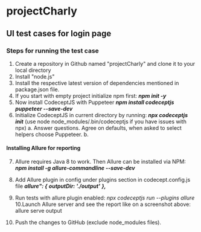 # projectCharly
## UI test cases for login page

### Steps for running the test case 
1. Create a repository in Github named "projectCharly" and clone it to your local directory
2. Install "node.js"
3. Install the respective latest version of dependencies mentioned in package.json file.
4. If you start with empty project initialize npm first:
    ***npm init -y***
5. Now install CodeceptJS with Puppeteer
  ***npm install codeceptjs puppeteer --save-dev***
6. Initialize CodeceptJS in current directory by running:
   ***npx codeceptjs init***
   (use node node_modules/.bin/codeceptjs if you have issues with npx)
   a. Answer questions. Agree on defaults, when asked to select helpers choose Puppeteer. 
   b. 

#### Installing Allure for reporting
7. Allure requires Java 8 to work. Then Allure can be installed via NPM:
  ***npm install -g allure-commandline --save-dev***
8. Add Allure plugin in config under plugins section in codecept.config.js file
   ***allure": {***
            ***outputDir: './output'***
        ***},***
9. Run tests with allure plugin enabled:
  *npx codeceptjs run --plugins allure*
10.Launch Allure server and see the report like on a screenshot above:
allure serve output


11. Push the changes to GitHub (exclude node_modules files).
